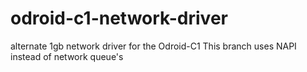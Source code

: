 # odroid-c1-network-driver
alternate 1gb network driver for the Odroid-C1
This branch uses NAPI instead of network queue's
